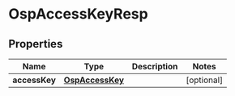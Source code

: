 # OspAccessKeyResp

## Properties
Name | Type | Description | Notes
------------ | ------------- | ------------- | -------------
**accessKey** | [**OspAccessKey**](OspAccessKey.md) |  |  [optional]
